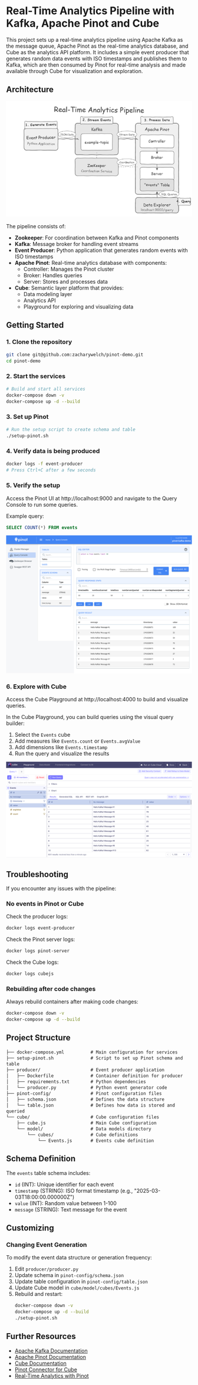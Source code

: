 # Real-Time Analytics Pipeline with Kafka, Apache Pinot and Cube

This project sets up a real-time analytics pipeline using Apache Kafka as the message queue, Apache Pinot as the real-time analytics database, and Cube as the analytics API platform. It includes a simple event producer that generates random data events with ISO timestamps and publishes them to Kafka, which are then consumed by Pinot for real-time analysis and made available through Cube for visualization and exploration.

## Architecture

![Architecture Diagram](images/diagram.png)

The pipeline consists of:

- **Zookeeper**: For coordination between Kafka and Pinot components
- **Kafka**: Message broker for handling event streams
- **Event Producer**: Python application that generates random events with ISO timestamps
- **Apache Pinot**: Real-time analytics database with components:
  - Controller: Manages the Pinot cluster
  - Broker: Handles queries
  - Server: Stores and processes data
- **Cube**: Semantic layer platform that provides:
  - Data modeling layer
  - Analytics API
  - Playground for exploring and visualizing data

## Getting Started

### 1. Clone the repository

```bash
git clone git@github.com:zacharywelch/pinot-demo.git
cd pinot-demo
```

### 2. Start the services

```bash
# Build and start all services
docker-compose down -v
docker-compose up -d --build
```

### 3. Set up Pinot

```bash
# Run the setup script to create schema and table
./setup-pinot.sh
```

### 4. Verify data is being produced
```bash
docker logs -f event-producer
# Press Ctrl+C after a few seconds
```

### 5. Verify the setup

Access the Pinot UI at http://localhost:9000 and navigate to the Query Console to run some queries.

Example query:
```sql
SELECT COUNT(*) FROM events
```

![Data Explorer](images/data-explorer.png)

### 6. Explore with Cube

Access the Cube Playground at http://localhost:4000 to build and visualize queries.

In the Cube Playground, you can build queries using the visual query builder:

1. Select the `Events` cube
2. Add measures like `Events.count` or `Events.avgValue`
3. Add dimensions like `Events.timestamp`
4. Run the query and visualize the results

![Cube](images/cube.png)

## Troubleshooting

If you encounter any issues with the pipeline:

### No events in Pinot or Cube

Check the producer logs:
```bash
docker logs event-producer
```

Check the Pinot server logs:
```bash
docker logs pinot-server
```

Check the Cube logs:
```bash
docker logs cubejs
```

### Rebuilding after code changes

Always rebuild containers after making code changes:
```bash
docker-compose down -v
docker-compose up -d --build
```

## Project Structure

```
├── docker-compose.yml          # Main configuration for services
├── setup-pinot.sh              # Script to set up Pinot schema and table
├── producer/                   # Event producer application
│   ├── Dockerfile              # Container definition for producer
│   ├── requirements.txt        # Python dependencies
│   └── producer.py             # Python event generator code
├── pinot-config/               # Pinot configuration files
│   ├── schema.json             # Defines the data structure
│   └── table.json              # Defines how data is stored and queried
└── cube/                       # Cube configuration files
    ├── cube.js                 # Main Cube configuration
    └── model/                  # Data models directory
        └── cubes/              # Cube definitions
            └── Events.js       # Events cube definition
```

## Schema Definition

The `events` table schema includes:

- `id` (INT): Unique identifier for each event
- `timestamp` (STRING): ISO format timestamp (e.g., "2025-03-03T18:00:00.000000Z")
- `value` (INT): Random value between 1-100
- `message` (STRING): Text message for the event

## Customizing

### Changing Event Generation

To modify the event data structure or generation frequency:

1. Edit `producer/producer.py`
2. Update schema in `pinot-config/schema.json`
3. Update table configuration in `pinot-config/table.json`
4. Update Cube model in `cube/model/cubes/Events.js`
5. Rebuild and restart:
   ```bash
   docker-compose down -v
   docker-compose up -d --build
   ./setup-pinot.sh
   ```

## Further Resources

- [Apache Kafka Documentation](https://kafka.apache.org/documentation/)
- [Apache Pinot Documentation](https://docs.pinot.apache.org/)
- [Cube Documentation](https://cube.dev/docs)
- [Pinot Connector for Cube](https://cube.dev/docs/product/configuration/data-sources/pinot)
- [Real-Time Analytics with Pinot](https://docs.pinot.apache.org/basics/components/table#real-time-table)
